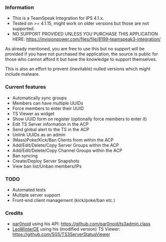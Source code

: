 ### Information

* This is a TeamSpeak Integration for IPS 4.1.x.
* Tested on >= 4.1.15, might work on older versions but those are not supported.
* NO SUPPORT PROVIDED UNLESS YOU PURCHASE THIS APPLICATION HERE: https://invisionpower.com/files/file/8199-teamspeak3-integration/

As already mentioned, you are free to use this but no support will be provided if you have not purchased the application, the source is public for those who cannot afford it but have the knowledge to support themselves.

This is also an effort to prevent (inevitable) nulled versions which might include malware.

### Current features

* Automatically sync groups
* Members can have multiple UUIDs
* Force members to enter their UUID
* TS Viewer as widget
* Show UUID form on register (optionally force members to enter it)
* Edit TS Server information in the ACP
* Send global alert to the TS in the ACP
* Unlink UUIDs as an admin
* (Mass)Poke/Kick/Ban Clients from within the ACP
* Add/Edit/Delete/Copy Server Groups within the ACP
* Add/Edit/Delete/Copy Channel Groups within the ACP
* Ban syncing
* Create/Deploy Server Snapshots
* View ban list/Unban members/IPs

### TODO

* Automated tests
* Multiple server support
* Front-end client management (kick/poke/ban etc.)

### Credits

* [par0noid](https://github.com/par0noid) using his API: https://github.com/par0noid/ts3admin.class
* [LeoWinterDE](https://github.com/LeoWinterDE) using his (modified version) TS Viewer: https://github.com/5G5/TS3ServerStatusViewer